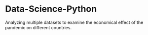# Data-Science-Python
Analyzing multiple datasets to examine the economical effect of the pandemic on different countries.
